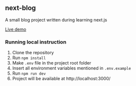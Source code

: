 ## next-blog
A small blog project written during learning next.js

[Live demo](https://next-blog-ten-gules.vercel.app/)

### Running local instruction

1. Clone the repository
2. Run ```npm install```
3. Make ```.env``` file in the project root folder
4. Insert all environment variables mentioned in ```.env.example```
5. Run ```npm run dev```
6. Project will be available at http://localhost:3000/
